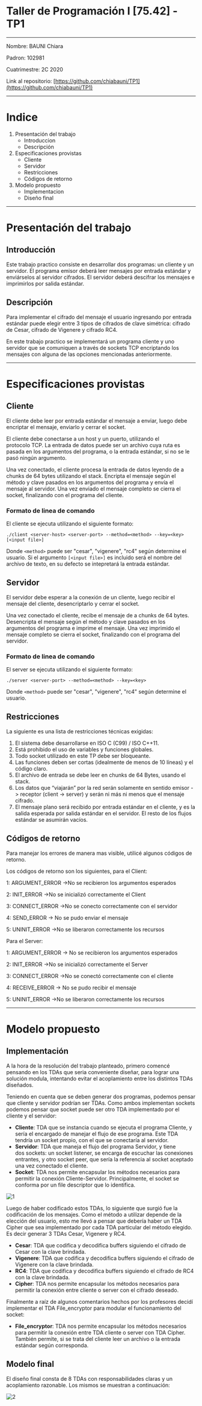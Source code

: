 # Taller de Programación I [75.42] - TP1

---

Nombre: BAUNI Chiara

Padron: 102981

Cuatrimestre: 2C 2020

Link al repositorio: [https://github.com/chiabauni/TP1](https://github.com/chiabauni/TP1)

---

# Indice

1. Presentación del trabajo
    - Introduccion
    - Descripción
2. Especificaciones provistas
    - Cliente
    - Servidor
    - Restricciones
    - Códigos de retorno
3. Modelo propuesto
    - Implementacion
    - Diseño final

---

# Presentación del trabajo

## Introducción

Este trabajo practico consiste en desarrollar dos programas: un cliente y un servidor. El programa emisor deberá leer mensajes por entrada estándar y enviárselos al servidor cifrados. El servidor deberá descifrar los mensajes e imprimirlos por salida estándar.

## Descripción

Para implementar el cifrado del mensaje el usuario ingresando por entrada estándar puede elegir entre 3 tipos de cifrados de clave simétrica: cifrado de Cesar, cifrado de Vigenere y cifrado RC4. 

En este trabajo practico se implementará un programa cliente y uno servidor que se comuniquen a través de sockets TCP encriptando los mensajes con alguna de las opciones mencionadas anteriormente.

---

# Especificaciones provistas

## Cliente

El cliente debe leer por entrada estándar el mensaje a enviar, luego debe encriptar el mensaje, enviarlo y cerrar el socket.

El cliente debe conectarse a un host y un puerto, utilizando el protocolo TCP. La entrada de datos puede ser un archivo cuya ruta es pasada en los argumentos del programa, o la entrada estándar, si no se le pasó ningún argumento.

Una vez conectado, el cliente procesa la entrada de datos leyendo de a chunks de 64 bytes utilizando el stack. Encripta el mensaje según el método y clave pasados en los argumentos del programa y envía el mensaje al servidor. Una vez enviado el mensaje completo se cierra el socket, finalizando con el programa del cliente.

### Formato de linea de comando

El cliente se ejecuta utilizando el siguiente formato:

`./client <server-host> <server-port> --method=<method> --key=<key> [<input file>]`

Donde `<method>` puede ser "cesar",  "vigenere", "rc4" según determine el usuario. Si el argumento `[<input file>]` es incluido será el nombre del archivo de texto, en su defecto se intepretará la entrada estándar.

## Servidor

El servidor debe esperar a la conexión de un cliente, luego recibir el mensaje del cliente, desencriptarlo y cerrar el socket.

Una vez conectado el cliente, recibe el mensaje de a chunks de 64 bytes. Desencripta el mensaje según el método y clave pasados en los argumentos del programa e imprime el mensaje. Una vez imprimido el mensaje completo se cierra el socket, finalizando con el programa del servidor.

### Formato de linea de comando

El server se ejecuta utilizando el siguiente formato:

`./server <server-port> --method=<method> --key=<key>`

Donde `<method>` puede ser "cesar",  "vigenere", "rc4" según determine el usuario. 

## Restricciones

La siguiente es una lista de restricciones técnicas exigidas:

1. El sistema debe desarrollarse en ISO C (C99) / ISO C++11.
2. Está prohibido el uso de variables y funciones globales.
3. Todo socket utilizado en este TP debe ser bloqueante.
4. Las funciones deben ser cortas (idealmente de menos de 10 líneas) y el código claro.
5. El archivo de entrada se debe leer en chunks de 64 Bytes, usando el stack.
6. Los datos que “viajarán” por la red serán solamente en sentido emisor -> receptor (client -> server) y serán ni
más ni menos que el mensaje cifrado.
7. El mensaje plano será recibido por entrada estándar en el cliente, y es la salida esperada por salida estándar
en el servidor. El resto de los flujos estándar se asumirán vacíos.

## Códigos de retorno

Para manejar los errores de manera mas visible, utilicé algunos códigos de retorno.

Los códigos de retorno son los siguientes, para el Client:

1: ARGUMENT_ERROR →No se recibieron los argumentos esperados 

2: INIT_ERROR →No se inicializó correctamente el Client

3: CONNECT_ERROR →No se conecto correctamente con el servidor

4: SEND_ERROR → No se pudo enviar el mensaje

5: UNINIT_ERROR →No se liberaron correctamente los recursos

Para el Server:

1: ARGUMENT_ERROR → No se recibieron los argumentos esperados 

2: INIT_ERROR →No se inicializó correctamente el Server

3: CONNECT_ERROR →No se conectó correctamente con el cliente

4: RECEIVE_ERROR → No se pudo recibir el mensaje

5: UNINIT_ERROR →No se liberaron correctamente los recursos

---

# Modelo propuesto

## Implementación

A la hora de la resolución del trabajo planteado, primero comencé pensando en los TDAs que seria conveniente diseñar, para lograr una solución modula, intentando evitar el acoplamiento entre los distintos TDAs diseñados.

Teniendo en cuenta que se deben generar dos programas, podemos pensar que cliente y servidor podrían ser TDAs. Como ambos implementan sockets podemos pensar que socket puede ser otro TDA implementado por el cliente y el servidor:

- **Cliente**: TDA que se instancia cuando se ejecuta el programa Cliente, y sería el encargado de manejar el flujo de ese programa. Este TDA tendría un socket propio, con el que se conectaría al servidor.
- **Servidor**: TDA que maneja el flujo del programa Servidor, y tiene dos sockets: un socket listener, se encarga de escuchar las conexiones entrantes, y otro socket peer, que sería la referencia al socket aceptado una vez conectado el cliente.
- **Socket**: TDA nos permite encapsular los métodos necesarios para permitir la conexión Cliente-Servidor. Principalmente, el socket se conforma por un file descriptor que lo identifica.

![1](https://github.com/chiabauni/TP1/blob/main/1.png)

Luego de haber codificado estos TDAs, lo siguiente que surgió fue la codificación de los mensajes. Como el método a utilizar depende de la elección del usuario, esto me llevó a pensar que debería haber un TDA Cipher que sea implementado por cada TDA particular del método elegido. Es decir generar 3 TDAs Cesar, Vigenere y RC4.

- **Cesar**: TDA que codifica y decodifica buffers siguiendo el cifrado de Cesar con la clave brindada.
- **Vigenere**: TDA que codifica y decodifica buffers siguiendo el cifrado de Vigenere con la clave brindada.
- **RC4**: TDA que codifica y decodifica buffers siguiendo el cifrado de RC4 con la clave brindada.
- **Cipher**: TDA nos permite encapsular los métodos necesarios para permitir la conexión entre cliente o server con el cifrado deseado.

Finalmente a raíz de algunos comentarios hechos por los profesores decidí implementar el TDA File_encryptor para modular el funcionamiento del socket:

- **File_encryptor**:  TDA nos permite encapsular los métodos necesarios para permitir la conexión entre TDA cliente o server con TDA Cipher. También permite, si se trata del cliente leer un archivo o la entrada estándar según corresponda.

## Modelo final

El diseño final consta de 8 TDAs con responsabilidades claras y un acoplamiento razonable. Los mismos se muestran a continuación:

![2](https://github.com/chiabauni/TP1/blob/main/2.png)
